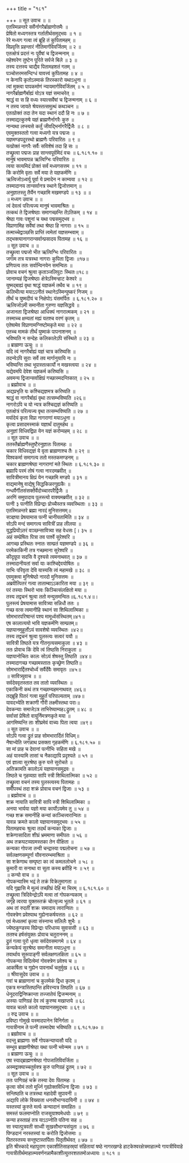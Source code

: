 +++
title = "१८१"

+++
॥ सूत उवाच ॥ ॥  
एतस्मिन्नन्तरे सर्वेर्नागरैर्ब्राह्मणोत्तमैः ॥  
प्रेषितो मध्यगस्तत्र गर्तातीर्थसमुद्भवः ॥ १ ॥  
रेरे मध्यग गत्वा त्वं ब्रूहि तं कुपितामहम् ॥  
विप्रवृत्ति प्रहन्तारं नीतिमार्गविवर्जितम् ॥ २ ॥  
एतत्क्षेत्रं प्रदत्तं नः पूर्वेषां च द्विजन्मनाम् ॥  
महेश्वरेण तुष्टेन पूरिते सर्पजे बिले ॥ ३ ॥  
तस्य दत्तस्य चाद्यैव पितामहशतं गतम् ॥  
पञ्चोत्तरमसन्दिग्धं यावत्त्वं कुपितामह ॥ ४ ॥  
न केनापि कृतोऽस्माकं तिरस्कारो यथाऽधुना ॥  
त्वां मुक्त्वा पापकर्माणं न्यायमार्गविवर्जितम् ॥ ५ ॥  
नागरैर्ब्राह्मणैर्बाह्यं योऽत्र यज्ञं समाचरेत् ॥  
श्राद्धं वा स हि वध्यः स्यात्सर्वेषां च द्विजन्मनाम् ॥ ६ ॥  
न तस्य जायते श्रेयस्तत्समुत्थं कथञ्चन ॥  
एतत्प्रोक्तं तदा तेन यदा स्थानं ददौ हि नः ॥ ७ ॥  
तस्माद्यत्कुरुषे यज्ञं ब्राह्मणैर्नागरैः कुरु ॥  
नान्यथा लप्स्यसे कर्तुं जीवद्भिर्नागरैर्द्विजैः ॥ ८ ॥  
एवमुक्तस्ततो गत्वा मध्यगो यत्र पद्मजः ॥  
यज्ञमण्डपदूरस्थो ब्राह्मणैः परिवारितः ॥ ९ ॥  
यत्प्रोक्तं नागरैः सर्वैः सविशेषं तदा हि सः ॥  
तच्छ्रुत्वा पद्मजः प्राह सान्त्वपूर्वमिदं वचः ॥ ६.१८१.१० ॥  
मानुषं भावमापन्न ऋत्विग्भिः परिवारितः ॥  
त्वया सत्यमिदं प्रोक्तं सर्वं मध्यगसत्तम ॥ ११ ॥  
किं करोमि वृताः सर्वे मया ते यज्ञकर्मणि ॥  
ऋत्विजोऽध्वर्यु पूर्वा ये प्रमादेन न काम्यया ॥ १२ ॥  
तस्मादानय तान्सर्वानत्र स्थाने द्विजोत्तमान् ॥  
अनुज्ञातस्तु तैर्येन गच्छामि मखमण्डपे ॥ १३ ॥ ॥  
॥ मध्यग उवाच ॥ ॥  
त्वं देवत्वं परित्यज्य मानुषं भावमाश्रितः ॥  
तत्कथं ते द्विजश्रेष्ठाः समागच्छन्ति तेंऽतिकम् ॥ १४ ॥  
श्रेष्ठा गावः पशूनां च यथा पद्मसमुद्भव ॥  
विप्राणामिह सर्वेषां तथा श्रेष्ठा हि नागराः ॥ १५ ॥  
तत्माच्चेद्वाञ्छसि प्राप्तिं त्वमेतां यज्ञसम्भवाम् ॥  
तद्भक्त्यानागरान्सर्वान्प्रसादय पितामह ॥ १६ ॥  
॥ सूत उवाच ॥ ॥  
तच्छ्रुत्वा पद्मजो भीत ऋत्विग्भिः परिवारितः ॥  
जगाम तत्र यत्रस्था नागराः कुपिता द्विजाः ॥१७॥  
प्रणिपत्य ततः सर्वान्विनयेन समन्वितः ॥  
प्रोवाच वचनं श्रुत्वा कृताञ्जलिपुटः स्थितः॥१८॥  
जानाम्यहं द्विजश्रेष्ठाः क्षेत्रेऽस्मिन्हाट केश्वरे ॥  
युष्मद्बाह्यं वृथा श्राद्धं यज्ञकर्म तथैव च ॥ १९ ॥  
कलिभीत्या मयाऽऽनीतं स्थानेऽस्मिन्पुष्करं निजम् ॥  
तीर्थं च युष्मदीयं च निक्षेपोऽ यंसमर्पितः ॥ ६.१८१.२० ॥  
ऋत्विजोऽमी समानीता गुरुणा यज्ञसिद्धये ॥  
अजानता द्विजश्रेष्ठा आधिक्यं नागरात्मकम् ॥ २१ ॥  
तस्माच्च क्षम्यतां मह्यं यतश्च वरणं कृतम् ॥  
एतेषामेव विप्राणामग्निष्टोमकृते मया ॥ २२ ॥  
एतच्च मामकं तीर्थं युष्माकं पापनाशनम् ॥  
भविष्यति न सन्देहः कलिकालेऽपि संस्थिते ॥ २३ ॥  
॥ ब्राह्मणा ऊचुः ॥ ॥  
यदि त्वं नागरैर्बाह्यं यज्ञं चात्र करिष्यसि ॥  
तदन्येऽपि सुराः सर्वे तव मार्गानुयायि नः ॥  
भविष्यन्ति तथा भूपास्तत्कार्यो न मखस्त्वया ॥ २४ ॥  
यद्येवमपि देवेश यज्ञकर्म करिष्यसि ॥  
अवमन्य द्विजान्सर्वाक्षिप्रं गच्छास्मदन्तिकात् ॥ २५ ॥  
॥ ब्रह्मोवाच ॥ ॥  
अद्यप्रभृति यः कश्चिद्यज्ञमत्र करिष्यति ॥  
श्राद्धं वा नागरैर्बाह्यं वृथा तत्सम्भविष्यति ॥२६॥  
नागरोऽपि च यो न्यत्र कश्चिद्यज्ञं करिष्यति ॥  
एतत्क्षेत्रं परित्यज्य वृथा तत्सम्भविष्यति ॥ २७ ॥  
मर्यादेयं कृता विप्रा नागराणां मयाऽधुना ॥  
कृत्वा प्रसादमस्माकं यज्ञार्थं दातुमर्हथ ॥  
अनुज्ञां विधिवद्विप्रा येन यज्ञं करोम्यहम् ॥ २८ ॥  
॥ सूत उवाच ॥ ॥  
ततस्तैर्ब्राह्मणैस्तुष्टैरनुज्ञातः पितामहः ॥  
चकार विधिवद्यज्ञं ये वृता ब्राह्मणाश्च तैः ॥ २९ ॥  
विश्वकर्मा समागत्य ततो मस्तकमण्डनम् ॥  
चकार ब्राह्मणश्रेष्ठा नागराणां मते स्थितः ॥ ६.१८१.३० ॥  
ब्रह्मापि परमं तोषं गत्वा नारदमब्रवीत् ॥  
सावित्रीमानय क्षिप्रं येन गच्छामि मण्डपे ॥ ३१ ॥  
वाद्यमानेषु वाद्येषु सिद्धकिन्नरगुह्यकैः ॥  
गन्धर्वैर्गीतसंसक्तैर्वेदोच्चारपरैर्द्विजैः ॥  
अरणिं समुपादाय पुलस्त्यो वाक्यमब्रवीत् ॥ ३२ ॥  
पत्नी ३ पत्नीति विप्रेन्द्राः प्रोच्चैस्तत्र व्यवस्थिताः ॥ ३३ ॥  
एतस्मिन्नन्तरे ब्रह्मा नारदं मुनिसत्तमम्॥  
सञ्ज्ञया प्रेषयामास पत्नी चानीयतामिति ॥ ३४ ॥  
सोऽपि मन्दं समागत्य सावित्रीं प्राह लीलया ॥  
युद्धप्रियोंऽतरं वाञ्छन्सावित्र्या सह वेधसः [। ३५ ॥  
अहं सम्प्रेषितः पित्रा तव पार्श्वे सुरेश्वरि ॥  
आगच्छ प्रस्थितः स्नातः साम्प्रतं यज्ञमण्डपे ॥ ३६ ॥  
परमेकाकिनी तत्र गच्छमाना सुरेश्वरि ॥  
कीदृग्रूपा सदसि वै दृश्यसे त्वमनाथवत् ॥ ३७ ॥  
तस्मादानीयतां सर्वा याः काश्चिद्देवयोषितः ॥  
याभिः परिवृता देवि यास्यसि त्वं महामखे ॥ ३८ ॥  
एवमुक्त्वा मुनिश्रेष्ठो नारदो मुनिसत्तमः ॥  
अब्रवीत्पितरं गत्वा ताताम्बाऽऽकारिता मया ॥ ३९ ॥  
परं तस्याः स्थिरो भावः किञ्चित्संलक्षितो मया ॥  
तस्य तद्वचनं श्रुत्वा ततो मन्युसमन्वितः॥६.१८१.४॥।  
पुलस्त्यं प्रेषयामास सावित्र्या सन्निधौ ततः ॥  
गच्छ वत्स त्वमानीहि स्थानं सा शिथिलात्मिका ॥  
सोमभारपरिश्रान्तं पश्य मामूर्ध्वसंस्थितम्॥४१॥  
एष कालात्ययो भावि यज्ञकर्मणि साम्प्रतम्॥  
यज्ञयानमुहूर्तोऽयं सावशेषो व्यवस्थितः ॥४२॥  
तस्य तद्वचनं श्रुत्वा पुलस्त्यः सत्वरं ययौ ॥  
सावित्री तिष्ठते यत्र गीतनृत्यसमाकुला ॥ ४३ ॥  
ततः प्रोवाच किं देवि त्वं तिष्ठसि निराकुला ॥  
यज्ञयानोचितः कालः सोऽयं शेषस्तु तिष्ठति ॥४४॥  
तस्मादागच्छ गच्छामस्तातः कृच्छ्रेण तिष्ठति॥  
सोमभारार्द्दितश्चोर्ध्वं सर्वैर्देवैः समावृतः ॥४५॥  
॥ सावित्र्युवाच ॥ ॥  
सर्वदेववृतस्तात तव तातो व्यवस्थितः ॥  
एकाकिनी कथं तत्र गच्छाम्यहमनाथवत् ॥४६॥  
तद्ब्रूहि पितरं गत्वा मुहूर्तं परिपाल्यताम् ॥४७॥  
यावदभ्येति शक्राणी गौरी लक्ष्मीस्तथा पराः॥  
देवकन्याः समाजेऽत्र ताभिरेष्याम्यह८द्रुतम् ॥ ४८ ॥  
सर्वासां प्रेषितो वायुर्निमत्रणकृते मया ॥  
आगमिष्यन्ति ताः शीघ्रमेवं वाच्यः पिता त्वया ॥४९॥  
॥ सूत उवाच ॥ ॥  
सोऽपि गत्वा द्रुतं प्राह सोमभारार्दितं विधिम्॥  
नैषाभ्येति जगन्नाथ प्रसक्ता गृहकर्मणि ॥ ६.१८१.५० ॥  
सा मां प्राह च देवानां पत्नीभिः सहिता मखे ॥  
अहं यास्यामि तासां च नैकाद्यापि प्रदृश्यते ॥ ५१ ॥  
एवं ज्ञात्वा सुरश्रेष्ठ कुरु यत्ते सुरोचते ॥  
अतिक्रामति कालोऽयं यज्ञयानसमुद्रवः ॥  
तिष्ठते च गृहव्यग्रा सापि स्त्री शिथिलात्मिका ॥ ५२ ॥  
तच्छ्रुत्वा वचनं तस्य पुलस्त्यस्य पितामहः ॥  
समीपस्थं तदा शक्रं प्रोवाच वचनं द्विजाः ॥ ५३ ॥  
॥ ब्रह्मोवाच ॥ ॥  
शक्र नायाति सावित्री सापि स्त्री शिथिलात्मिका ॥  
अनया भार्यया यज्ञो मया कार्योऽयमेव तु ॥ ५४ ॥  
गच्छ शक्र समानीहि कन्यां काञ्चित्त्वरान्वितः ॥  
यावन्न क्रमते कालो यज्ञयानसमुद्भवः ॥ ५५ ॥  
पितामहवचः श्रुत्वा तदर्थं कन्यका द्विजाः ॥  
शक्रेणासादिता शीघ्रं भ्रममाणा समीपतः ॥ ५६ ॥  
अथ तक्रघटव्यग्रमस्तका तेन वीक्षिता ॥  
कन्यका गोपजा तन्वी चन्द्रास्या पद्मलोचना ॥ ५७ ॥  
सर्वलक्षणसम्पूर्णा यौवनारम्भमाश्रिता ॥  
सा शक्रेणाथ सम्पृष्टा का त्वं कमललोचने ॥ ५८ ॥  
कुमारी वा सनाथा वा सुता कस्य ब्रवीहि नः ॥ ५९ ॥  
॥ कन्यो वाच ॥ ॥  
गोपकन्यास्मि भद्रं ते तक्रं विक्रेतुमागता ॥  
यदि गृह्णासि मे मूल्यं तच्छीघ्रं देहि मा चिरम् ॥ ६.१८१.६० ॥  
तच्छ्रुत्वा त्रिदिवेन्द्रोऽपि मत्वा तां गोपकन्यकाम् ॥  
जगृहे त्वरया युक्तस्तक्रं चोत्सृज्य भूतले ॥ ६१ ॥  
अथ तां रुदतीं शक्रः समादाय त्वरान्वितः ॥  
गोवक्त्रेण प्रवेश्याथ गुह्येनाकर्षयत्ततः ॥ ६२ ॥  
एवं मेध्यतमां कृत्वा संस्नाप्य सलिलैः शुभैः ॥  
ज्येष्ठकुण्डस्य विप्रेन्द्राः परिधाय्य सुवाससी ॥ ६३ ॥  
ततश्च हर्षसंयुक्तः प्रोवाच चतुराननम् ॥  
द्रुतं गत्वा पुरो धृत्वा सर्वदेवसमागमे ॥ ६४ ॥  
कन्यकेयं सुरश्रेष्ठ समानीता मयाऽधुना ॥  
तवार्थाय सुरूपाङ्गी सर्वलक्षणलक्षिता ॥ ६५ ॥  
गोपकन्या विदित्वेमां गोवक्त्रेण प्रवेश्य च ॥  
आकर्षिता च गुह्येन पावनार्थं चतुर्मुख ॥ ६६ ॥  
॥ श्रीवासुदेव उवाच ॥ ॥  
गवां च ब्राह्मणानां च कुलमेकं द्विधा कृतम् ॥  
एकत्र मन्त्रास्तिष्ठन्ति हविरन्यत्र तिष्ठति ॥ ६७ ॥  
धेनूदराद्विनिष्क्रान्ता तज्जातेयं द्विजन्मनाम् ॥  
अस्याः पाणिग्रहं देव त्वं कुरुष्व मखाप्तये ॥ ६८  
यावन्न चलते कालो यज्ञयानसमुद्भवः ॥ ६९ ॥  
॥ रुद्र उवाच ॥ ॥  
प्रविष्टा गोमुखे यस्मादपानेन विनिर्गता ॥  
गायत्रीनाम ते पत्नी तस्मादेषा भविष्यति ॥ ६.१८१.७० ॥  
॥ ब्रह्मोवाच ॥ ॥  
वदन्तु ब्राह्मणाः सर्वे गोपकन्याप्यसौ यदि ॥  
सम्भूय ब्राह्मणीश्रेष्ठा यथा पत्नी भवेन्मम ॥ ७१ ॥  
॥ ब्राह्मणा ऊचुः ॥ ॥  
एषा स्याद्ब्राह्मणश्रेष्ठा गोपजातिविवर्जिता ॥  
अस्मद्वाक्याच्चतुर्वक्त्र कुरु पाणिग्रहं द्रुतम् ॥ ७२ ॥  
॥ सूत उवाच ॥ ॥  
ततः पाणिग्रहं चक्रे तस्या देवः पितामहः ॥  
कृत्वा सोमं ततो मूर्ध्नि गृह्योक्तविधिना द्विजाः ॥ ७३ ॥  
सन्तिष्ठति च तत्रस्था महादेवी सुपावनी ॥  
अद्यापि लोके विख्याता धनसौभाग्यदायिनी ॥ ॥ ७४ ॥  
यस्तस्यां कुरुते मर्त्यः कन्यादानं समाहितः ॥  
समस्तं फलमाप्नोति राजसूयाश्वमेधयोः ॥ ७९ ॥  
कन्या हस्तग्रहं तत्र याऽऽप्नोति पतिना सह ॥  
सा स्यात्पुत्रवती साध्वी सुखसौभाग्यसंयुता ॥ ७६ ॥  
पिण्डदानं नरस्तस्यां यः करोति द्विजोत्तमाः ॥  
पितरस्तस्य सन्तुष्टास्तर्पिताः पितृतीर्थवत् ॥ ७७ ॥  
इति श्रीस्कादे महापुराण एकाशीतिसाहस्र्यां संहितायां षष्ठे नागरखण्डे हाटकेश्वरक्षेत्रमाहात्म्ये गायत्रीविवाहे गायत्रीतीर्थमाहात्म्यवर्णनन्नामैकाशीत्युत्तरशततमोअध्यायः ॥ १८१ ॥